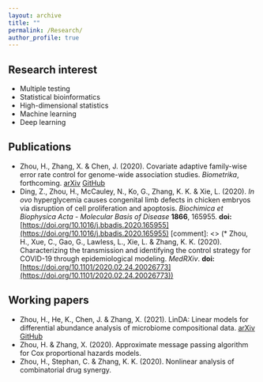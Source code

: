```yaml
---
layout: archive
title: ""
permalink: /Research/
author_profile: true
---
```


## Research interest
* Multiple testing
* Statistical bioinformatics
* High-dimensional statistics 
* Machine learning
* Deep learning

## Publications
* Zhou, H., Zhang, X. & Chen, J. (2020). Covariate adaptive family-wise error rate control for genome-wide association studies. *Biometrika*, forthcoming. [arXiv](https://arxiv.org/abs/2011.01107) [GitHub](https://github.com/jchen1981/CAMT/)
* Ding, Z., Zhou, H., McCauley, N., Ko, G., Zhang, K. K. & Xie, L. (2020). *In ovo* hyperglycemia causes congenital limb defects in chicken embryos via disruption of cell proliferation and apoptosis. *Biochimica et Biophysica Acta - Molecular Basis of Disease* **1866**, 165955. **doi:**  [https://doi.org/10.1016/j.bbadis.2020.165955](https://doi.org/10.1016/j.bbadis.2020.165955)
[comment]: <> (* Zhou, H., Xue, C., Gao, G., Lawless, L., Xie, L. & Zhang, K. K. (2020). Characterizing the transmission and identifying the control strategy for COVID-19 through epidemiological modeling. *MedRXiv*. **doi:** [https://doi.org/10.1101/2020.02.24.20026773](https://doi.org/10.1101/2020.02.24.20026773))

## Working papers
* Zhou, H., He, K., Chen, J. & Zhang, X. (2021). LinDA: Linear models for differential abundance analysis of microbiome compositional data. [arXiv](https://arxiv.org/abs/2104.00242) [GitHub](https://github.com/zhouhj1994/LinDA)
* Zhou, H. & Zhang, X. (2020). Approximate message passing algorithm for Cox proportional hazards models.
* Zhou, H., Stephan, C. & Zhang, K. K. (2020). Nonlinear analysis of combinatorial drug synergy.
